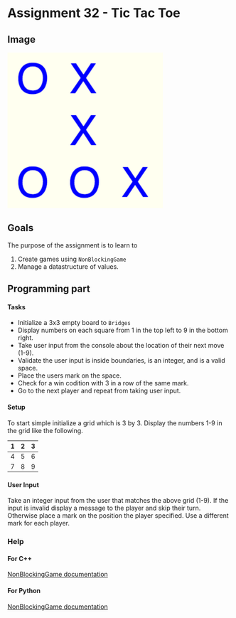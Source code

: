 Assignment 32 - Tic Tac Toe
===========================

## Image

<img src="./figures/icon.png" alt="drawing" width="350"></img>

Goals
-----

The purpose of the assignment is to learn to

1. Create games using `NonBlockingGame`
2. Manage a datastructure of values.

Programming part
----------------

#### Tasks

- Initialize a 3x3 empty board to `Bridges`
- Display numbers on each square from 1 in the top left to 9 in the bottom right.
- Take user input from the console about the location of their next move (1-9).
- Validate the user input is inside boundaries, is an integer, and is a valid space.
- Place the users mark on the space.
- Check for a win codition with 3 in a row of the same mark.
- Go to the next player and repeat from taking user input.

#### Setup

To start simple initialize a grid which is 3 by 3. Display the numbers 1-9 in the grid like the following.

1   | 2   | 3
--- | --- | ---
4   | 5   | 6
7   | 8   | 9

#### User Input

Take an integer input from the user that matches the above grid (1-9). If the input is invalid display a message to the player and 
skip their turn. Otherwise place a mark on the position the player specified. Use a different mark for each player.

### Help
#### For C++

[NonBlockingGame documentation](http://bridgesuncc.github.io/doc/cxx-api/current/html/classbridges_1_1game_1_1_non_blocking_game.html)

#### For Python

[NonBlockingGame documentation](http://bridgesuncc.github.io/doc/python-api/current/html/classbridges_1_1non__blocking__game_1_1_non_blocking_game.html)
